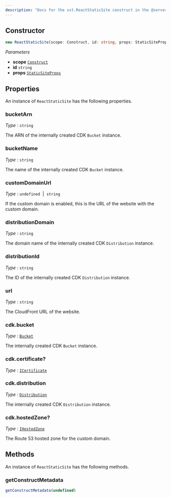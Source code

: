 ```yaml
---
description: "Docs for the sst.ReactStaticSite construct in the @serverless-stack/resources package"
---
```

<!--
!!!!!!!!!!!!!!!!!!!!!!!!!!!!!!!!!!!!!!!!!!!!!!!!!!!!!!!!!!!!!!!
!!                                                           !!
!!  This file has been automatically generated, do not edit  !!
!!                                                           !!
!!!!!!!!!!!!!!!!!!!!!!!!!!!!!!!!!!!!!!!!!!!!!!!!!!!!!!!!!!!!!!!
-->


## Constructor
```ts
new ReactStaticSite(scope: Construct, id: string, props: StaticSiteProps)
```
_Parameters_
- __scope__ [`Construct`](https://docs.aws.amazon.com/cdk/api/v2/docs/constructs.Construct.html)
- __id__ `string`
- __props__ [`StaticSiteProps`](StaticSiteProps)
## Properties
An instance of `ReactStaticSite` has the following properties.
### bucketArn

_Type_ : `string`

The ARN of the internally created CDK `Bucket` instance.

### bucketName

_Type_ : `string`

The name of the internally created CDK `Bucket` instance.

### customDomainUrl

_Type_ : `undefined`&nbsp; | &nbsp;`string`

If the custom domain is enabled, this is the URL of the website with the custom domain.

### distributionDomain

_Type_ : `string`

The domain name of the internally created CDK `Distribution` instance.

### distributionId

_Type_ : `string`

The ID of the internally created CDK `Distribution` instance.

### url

_Type_ : `string`

The CloudFront URL of the website.


### cdk.bucket

_Type_ : [`Bucket`](https://docs.aws.amazon.com/cdk/api/v2/docs/aws-cdk-lib.Bucket.html)

The internally created CDK `Bucket` instance.

### cdk.certificate?

_Type_ : [`ICertificate`](https://docs.aws.amazon.com/cdk/api/v2/docs/aws-cdk-lib.ICertificate.html)

### cdk.distribution

_Type_ : [`Distribution`](https://docs.aws.amazon.com/cdk/api/v2/docs/aws-cdk-lib.Distribution.html)

The internally created CDK `Distribution` instance.

### cdk.hostedZone?

_Type_ : [`IHostedZone`](https://docs.aws.amazon.com/cdk/api/v2/docs/aws-cdk-lib.IHostedZone.html)

The Route 53 hosted zone for the custom domain.


## Methods
An instance of `ReactStaticSite` has the following methods.
### getConstructMetadata

```ts
getConstructMetadata(undefined)
```
